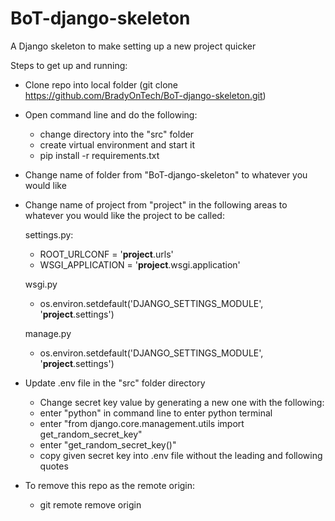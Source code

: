 # BoT-django-skeleton
A Django skeleton to make setting up a new project quicker

Steps to get up and running:
 - Clone repo into local folder (git clone https://github.com/BradyOnTech/BoT-django-skeleton.git)
 - Open command line and do the following:
     - change directory into the "src" folder
     - create virtual environment and start it
     - pip install -r requirements.txt
  - Change name of folder from "BoT-django-skeleton" to whatever you would like
  - Change name of project from "project" in the following areas to whatever you would like the project to be called:
  
     settings.py:
     - ROOT_URLCONF = '<strong>project</strong>.urls'
     - WSGI_APPLICATION = '<strong>project</strong>.wsgi.application'
     
     wsgi.py
     - os.environ.setdefault('DJANGO_SETTINGS_MODULE', '<strong>project</strong>.settings')
     
     manage.py
     - os.environ.setdefault('DJANGO_SETTINGS_MODULE', '<strong>project</strong>.settings')
     
 - Update .env file in the "src" folder directory
   - Change secret key value by generating a new one with the following:
   - enter "python" in command line to enter python terminal
   - enter "from django.core.management.utils import get_random_secret_key"
   - enter "get_random_secret_key()"
   - copy given secret key into .env file without the leading and following quotes
   
 - To remove this repo as the remote origin:
   - git remote remove origin
